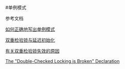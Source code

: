 #单例模式


参考文档

[如何正确地写出单例模式](http://wuchong.me/blog/2014/08/28/how-to-correctly-write-singleton-pattern/)

[双重检验锁与延迟初始化](http://www.infoq.com/cn/articles/double-checked-locking-with-delay-initialization/)

[有关双重检验锁失效的原因](http://ifeve.com/doublecheckedlocking/)

[The "Double-Checked Locking is Broken" Declaration](http://www.cs.umd.edu/~pugh/java/memoryModel/DoubleCheckedLocking.html)